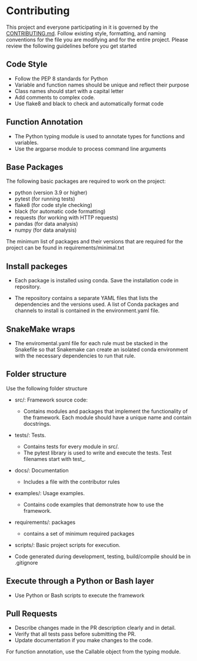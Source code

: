 # Contributing

This project and everyone participating in it is governed by the [CONTRIBUTING.md](./master/docs/CONTRIBUTING.md).
Follow existing style, formatting, and naming conventions for the file you are modifying and for the entire project.
Please review the following guidelines before you get started

## Code Style

- Follow the PEP 8 standards for Python
- Variable and function names should be unique and reflect their purpose
- Class names should start with a capital letter
- Add comments to complex code.
- Use flake8 and black to check and automatically format code

##  Function Annotation

- The Python typing module is used to annotate types for functions and variables.
- Use the argparse module to process command line arguments

## Base Packages

The following basic packages are required to work on the project: 

- python (version 3.9 or higher)
- pytest (for running tests)
- flake8 (for code style checking)
- black (for automatic code formatting)
- requests (for working with HTTP requests)
- pandas (for data analysis)
- numpy (for data analysis)

The minimum list of packages and their versions that are required for the project can be found in requirements/minimal.txt

## Install packeges 

- Each package is installed using conda. Save the installation code in repository. 

- The repository contains a separate YAML files that lists the dependencies and the versions used. A list of Conda packages and channels to install is contained in the environment.yaml file.

## SnakeMake wraps

- The enviromental.yaml file for each rule must be stacked in the Snakefile so that Snakemake can create an isolated conda environment with the necessary dependencies to run that rule.

## Folder structure

Use the following folder structure

- src/: Framework source code:
  - Contains modules and packages that implement the functionality of the framework. Each module should have a unique name and contain docstrings.

- tests/: Tests.
  - Contains tests for every module in src/.
  - The pytest library is used to write and execute the tests. Test filenames start with test_.

- docs/: Documentation
  - Includes a file with the contributor rules 

- examples/: Usage examples.
  - Contains code examples that demonstrate how to use the framework.

- requirements/: packages 
  - contains a set of minimum required packages 

- scripts/: Basic project scripts for execution.

- Code generated during development, testing, build/compile should be in .gitignore

## Execute through a Python or Bash layer

- Use Python or Bash scripts to execute the framework

## Pull Requests

- Describe changes made in the PR description clearly and in detail.
- Verify that all tests pass before submitting the PR.
- Update documentation if you make changes to the code.
  
For function annotation, use the Callable object from the typing module.



